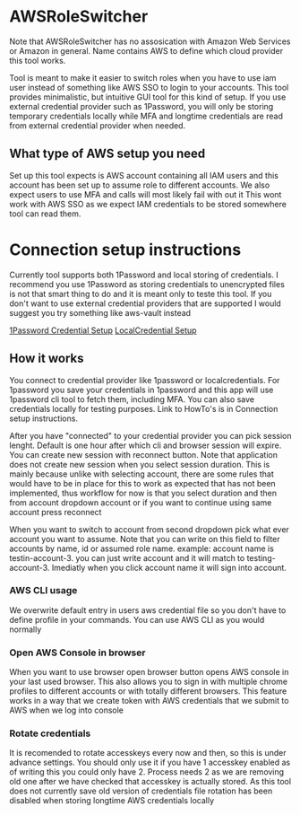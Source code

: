 # AWSRoleSwitcher
Note that AWSRoleSwitcher has no assosication with Amazon Web Services or Amazon in general. Name contains AWS to define which cloud provider this tool works.

Tool is meant to make it easier to switch roles when you have to use iam user instead of something like AWS SSO to login to your accounts. This tool provides minimalistic, but intuitive GUI tool for this kind of setup. If you use external credential provider such as 1Password, you will only be storing temporary credentials locally while MFA and longtime credentials are read from external credential provider when needed.




## What type of AWS setup you need
Set up this tool expects is AWS account containing all IAM users and this account has been set up to assume role to different accounts. We also expect users to use MFA and calls will most likely fail with out it
This wont work with AWS SSO as we expect IAM credentials to be stored somewhere tool can read them. 


# Connection setup instructions
Currently tool supports both 1Password and local storing of credentials. I recommend you use 1Password as storing credentials to unencrypted files is not that smart thing to do and it is meant only to teste this tool. If you don't want to use external credential providers that are supported I would suggest you try something  like aws-vault instead

[1Password Credential Setup](other_file.md)
[LocalCredential Setup](other_file.md)


## How it works
You connect to credential provider like 1password or localcredentials. For 1password you save your credentials in 1password and this app will use 1password cli tool to fetch them, including MFA. You can also save credentials locally for testing purposes. Link to HowTo's is in Connection setup instructions. 

After you have "connected" to your credential provider you can pick session lenght. Default is one hour after which cli and browser session will expire. You can create new session with reconnect button. Note that application does not create new session when you select session duration. This is mainly because unlike with selecting account, there are some rules that would have to be in place for this to work as expected that has not been implemented, thus workflow for now is that you select duration and then from account dropdown account or if you want to continue using same account press reconnect

When you want to switch to account from second dropdown pick what ever account you want to assume. Note that you can write on this field to filter accounts by name, id or assumed role name. example: account name is testin-account-3. you can just write account and it will match to testing-account-3. Imediatly when you click account name it will sign into account.

###  AWS CLI usage
We overwrite default entry in users aws credential file so you don't have to define profile in your commands. You can use AWS CLI as you would normally

### Open AWS Console in browser
When you want to use browser open browser button opens AWS console in your last used browser. This also allows you to sign in with multiple chrome profiles to different accounts or with totally different browsers. This feature works in a way that we create token with AWS credentials that we submit to AWS when we log into console

### Rotate credentials
It is recomended to rotate accesskeys every now and then, so this is under advance settings. You should only use it if you have 1 accesskey enabled as of writing this you could only have 2. Process needs 2 as we are removing old one after we have checked that accesskey is actually stored. As this tool does not currently save old version of credentials file rotation has been disabled when storing longtime AWS credentials locally


